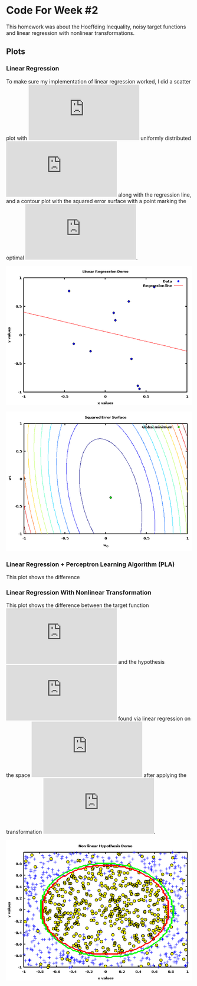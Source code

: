 # Code For Week #2

This homework was about the Hoeffding Inequality, noisy target functions and
linear regression with nonlinear transformations.

## Plots

### Linear Regression

To make sure my implementation of linear regression worked, I did a scatter
plot with ![N=10][n10] uniformly distributed ![between -1 and 1][interval]
along with the regression line, and a contour plot with the squared error
surface with a point marking the optimal ![w][w].

![linear regression line](img/plot_lr_01.png)

![squared error surface](img/plot_lr_02.png)

### Linear Regression + Perceptron Learning Algorithm (PLA)

This plot shows the difference 

### Linear Regression With Nonlinear Transformation

This plot shows the difference between the target function ![f][target] and
the hypothesis ![g][g] found via linear regression on the space
![Z][Z] after applying the transformation ![trans][trans].

![nonlinear transformation](img/plot_lr_nonlinear.png)

[w]: http://latex.codecogs.com/gif.latex?w
[g]: http://latex.codecogs.com/gif.latex?g
[n10]: http://latex.codecogs.com/gif.latex?N%3D10
[interval]: http://latex.codecogs.com/gif.latex?%5B-1%2C1%5D%5Ctimes%5B-1%2C1%5D
[target]: http://latex.codecogs.com/gif.latex?f(x_1%2C%20x_2)%20%3D%20sign(x_1%5E2%20%2B%20x_2%5E2%20-%200.6)
[Z]: http://latex.codecogs.com/gif.latex?Z
[trans]: http://latex.codecogs.com/gif.latex?%5CPhi(x)%20%3D%20(1%2C%20x_1%2C%20x_2%2C%20x_1x_2%2C%20x_1%5E2%2C%20x_2%5E2)
